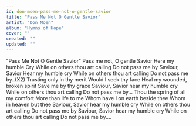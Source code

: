 ```yaml
---
id: don-moen-pass-me-not-o-gentle-savior
title: "Pass Me Not O Gentle Savior"
artist: "Don Moen"
album: "Hymns of Hope"
cover: ""
created: ""
updated: ""
---
```


"Pass Me Not O Gentle Savior"
Pass me not, O gentle Savior
Here my humble Cry
While on others thou art calling
Do not pass me by
Saviour, Savior
Hear my humble cry
While on others thou art calling
Do not pass me by..(X2)
Trusting only in thy merit
Would I seek thy face
Heal my wounded, broken spirit
Save me by thy grace
Saviour, Savior hear my humble cry
While on others thou art calling
Do not pass me by...
Thou the spring of all my comfort
More than life to me
Whom have I on earth beside thee
Whom in heaven but thee
Saviour, Savior hear my humble cry
While on others thou art calling
Do not pass me by
Saviour, Savior hear my humble cry
While on others thou art calling
Do not pass me by....